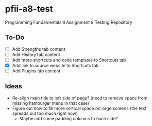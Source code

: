 # pfii-a8-test
Programming Fundamentals II Assignment 8 Testing Repository

## To-Do
- [ ] Add Strengths tab content
- [ ] Add History tab content
- [ ] Add more shortcuts and code templates to Shortcuts tab
- [x] Add link to source website to Shortcuts tab
- [ ] Add Plugins tab content

## Ideas
- Re-align main title to left side of page? (need to remove space from missing hamburger menu in that case)
- Figure out how to fill more vertical space on large screens (the text spreads out too much right now)
  - Maybe add some padding columns to each side?
